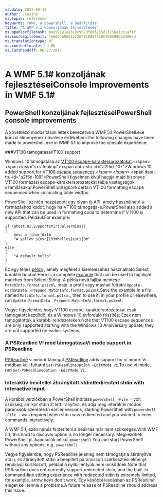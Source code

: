 ```yaml
---
ms.date: 2017-06-12
author: JKeithB
ms.topic: reference
keywords: "WMF, a powershell, a beállítása"
title: "A WMF 5.1 konzoljának fejlesztései"
ms.openlocfilehash: b0859191ea310c9b73fe9f255d7f256a1cc1af1f
ms.sourcegitcommit: fee03bb9802222078c8d5f6c8efb0698024406ed
ms.translationtype: MT
ms.contentlocale: hu-HU
ms.lasthandoff: 06/27/2017
---
```

# <a name="console-improvements-in-wmf-51"></a><span data-ttu-id="a2f5d-103">A WMF 5.1# konzoljának fejlesztései</span><span class="sxs-lookup"><span data-stu-id="a2f5d-103">Console Improvements in WMF 5.1#</span></span>

## <a name="powershell-console-improvements"></a><span data-ttu-id="a2f5d-104">PowerShell konzoljának fejlesztései</span><span class="sxs-lookup"><span data-stu-id="a2f5d-104">PowerShell console improvements</span></span>

<span data-ttu-id="a2f5d-105">A következő módosítások lettek bevezetve a WMF 5.1 PowerShell.exe konzol élményének növelése érdekében:</span><span class="sxs-lookup"><span data-stu-id="a2f5d-105">The following changes have been made to powershell.exe in WMF 5.1 to improve the console experience:</span></span>

###<a name="vt100-support"></a><span data-ttu-id="a2f5d-106">VT100 támogatása</span><span class="sxs-lookup"><span data-stu-id="a2f5d-106">VT100 support</span></span>

<span data-ttu-id="a2f5d-107">Windows 10 támogatása az [VT100 escape-karaktersorozatokat](https://msdn.microsoft.com/en-us/library/windows/desktop/mt638032(v=vs.85).aspx).</span><span class="sxs-lookup"><span data-stu-id="a2f5d-107">Windows 10 added support for [VT100 escape sequences](https://msdn.microsoft.com/en-us/library/windows/desktop/mt638032(v=vs.85).aspx).</span></span>
<span data-ttu-id="a2f5d-108">PowerShell figyelmen kívül hagyja majd bizonyos VT100 formázási escape-karaktersorozatokat tábla vastagságok számításakor.</span><span class="sxs-lookup"><span data-stu-id="a2f5d-108">PowerShell will ignore certain VT100 formatting escape sequences when calculating table widths.</span></span>

<span data-ttu-id="a2f5d-109">PowerShell szintén hozzáadott egy olyan új API, amely használható a formázáshoz kódot, hogy ha VT100 támogatja-e.</span><span class="sxs-lookup"><span data-stu-id="a2f5d-109">PowerShell also added a new API that can be used in formatting code to determine if VT100 is supported.</span></span> <span data-ttu-id="a2f5d-110">Például:</span><span class="sxs-lookup"><span data-stu-id="a2f5d-110">For example:</span></span>

```
if ($host.UI.SupportsVirtualTerminal)
{
    $esc = [char]0x1b
    "A yellow ${esc}[93mhello${esc}[0m"
}
else
{
    "A default hello"
}
```
<span data-ttu-id="a2f5d-111">Ez egy teljes [példa](https://gist.github.com/lzybkr/dcb973dccd54900b67783c48083c28f7) , amely megfelel a kiemeléséhez használható Select karakterláncból.</span><span class="sxs-lookup"><span data-stu-id="a2f5d-111">Here is a complete [example](https://gist.github.com/lzybkr/dcb973dccd54900b67783c48083c28f7) that can be used to highlight matches from Select-String.</span></span>
<span data-ttu-id="a2f5d-112">A példa nevű fájlba mentése `MatchInfo.format.ps1xml`, majd, a profil vagy máshol futtatni `Update-FormatData -Prepend MatchInfo.format.ps1xml`.</span><span class="sxs-lookup"><span data-stu-id="a2f5d-112">Save the example in a file named `MatchInfo.format.ps1xml`, then to use it, in your profile or elsewhere, run `Update-FormatData -Prepend MatchInfo.format.ps1xml`.</span></span>

<span data-ttu-id="a2f5d-113">Vegye figyelembe, hogy VT100 escape-karaktersorozatokat csak támogatott kezdődő, és a Windows 10 évforduló frissítés; Ezek nem támogatottak a korábbi rendszereken.</span><span class="sxs-lookup"><span data-stu-id="a2f5d-113">Note that VT100 escape sequences are only supported starting with the Windows 10 Anniversary update; they are not supported on earlier systems.</span></span>   

### <a name="vi-mode-support-in-psreadline"></a><span data-ttu-id="a2f5d-114">A PSReadline VI mód támogatása</span><span class="sxs-lookup"><span data-stu-id="a2f5d-114">Vi mode support in PSReadline</span></span>

<span data-ttu-id="a2f5d-115">[PSReadline](https://github.com/lzybkr/PSReadLine) vi módot támogat.</span><span class="sxs-lookup"><span data-stu-id="a2f5d-115">[PSReadline](https://github.com/lzybkr/PSReadLine) adds support for vi mode.</span></span> <span data-ttu-id="a2f5d-116">Vi módban kell futtatni `Set-PSReadlineOption -EditMode Vi`.</span><span class="sxs-lookup"><span data-stu-id="a2f5d-116">To use vi mode, run `Set-PSReadlineOption -EditMode Vi`.</span></span>

### <a name="redirected-stdin-with-interactive-input"></a><span data-ttu-id="a2f5d-117">Interaktív bevitellel átirányított stdin</span><span class="sxs-lookup"><span data-stu-id="a2f5d-117">Redirected stdin with interactive input</span></span> 

<span data-ttu-id="a2f5d-118">A korábbi verziókban a PowerShell indítása `powershell -File -` volt szükség, amikor stdin át lett irányítva, és adja meg interaktív módon parancsok szeretne.</span><span class="sxs-lookup"><span data-stu-id="a2f5d-118">In earlier versions, starting PowerShell with `powershell -File -` was required when stdin was redirected and you wanted to enter commands interactively.</span></span>

<span data-ttu-id="a2f5d-119">A WMF 5.1, ezen nehéz felderíteni a beállítás már nem szükséges.</span><span class="sxs-lookup"><span data-stu-id="a2f5d-119">With WMF 5.1, this hard to discover option is no longer necessary.</span></span> <span data-ttu-id="a2f5d-120">Megkezdheti PowerShell pl. kapcsolók nélkül `powershell`.</span><span class="sxs-lookup"><span data-stu-id="a2f5d-120">You can start PowerShell without any options, e.g. `powershell`.</span></span>

<span data-ttu-id="a2f5d-121">Vegye figyelembe, hogy PSReadline jelenleg nem támogatja a átirányítva stdin, és átirányított stdin a beépített parancssori szerkesztési élményt rendkívül korlátozott, például a nyílbillentyűk nem működnek.</span><span class="sxs-lookup"><span data-stu-id="a2f5d-121">Note that PSReadline does not currently support redirected stdin, and the built-in command-line editing experience with redirected stdin is extremely limited, for example, arrow keys don't work.</span></span> <span data-ttu-id="a2f5d-122">Egy későbbi kiadásban az PSReadline eleget kell tennie a probléma.</span><span class="sxs-lookup"><span data-stu-id="a2f5d-122">A future release of PSReadline should address this issue.</span></span>   

